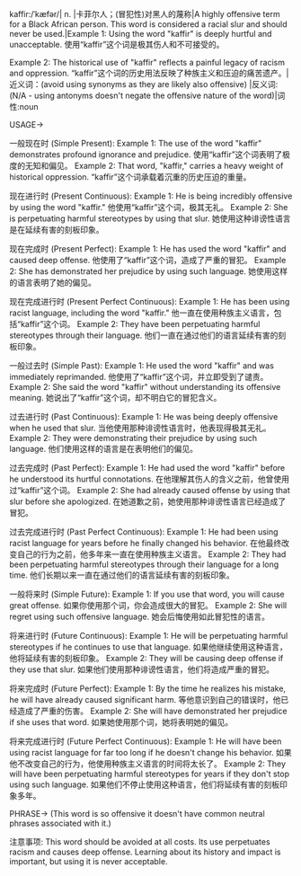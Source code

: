 kaffir:/ˈkæfər/| n. |卡菲尔人；(冒犯性)对黑人的蔑称|A highly offensive term for a Black African person. This word is considered a racial slur and should never be used.|Example 1: Using the word "kaffir" is deeply hurtful and unacceptable. 使用“kaffir”这个词是极其伤人和不可接受的。

Example 2:  The historical use of "kaffir" reflects a painful legacy of racism and oppression. “kaffir”这个词的历史用法反映了种族主义和压迫的痛苦遗产。|近义词：(avoid using synonyms as they are likely also offensive) |反义词: (N/A -  using antonyms doesn't negate the offensive nature of the word)|词性:noun


USAGE->

一般现在时 (Simple Present):
Example 1:  The use of the word "kaffir" demonstrates profound ignorance and prejudice.  使用“kaffir”这个词表明了极度的无知和偏见。
Example 2:  That word, "kaffir," carries a heavy weight of historical oppression. “kaffir”这个词承载着沉重的历史压迫的重量。

现在进行时 (Present Continuous):
Example 1:  He is being incredibly offensive by using the word "kaffir." 他使用“kaffir”这个词，极其无礼。
Example 2:  She is perpetuating harmful stereotypes by using that slur. 她使用这种诽谤性语言是在延续有害的刻板印象。

现在完成时 (Present Perfect):
Example 1:  He has used the word "kaffir" and caused deep offense. 他使用了“kaffir”这个词，造成了严重的冒犯。
Example 2:  She has demonstrated her prejudice by using such language. 她使用这样的语言表明了她的偏见。

现在完成进行时 (Present Perfect Continuous):
Example 1:  He has been using racist language, including the word "kaffir." 他一直在使用种族主义语言，包括“kaffir”这个词。
Example 2: They have been perpetuating harmful stereotypes through their language. 他们一直在通过他们的语言延续有害的刻板印象。


一般过去时 (Simple Past):
Example 1:  He used the word "kaffir" and was immediately reprimanded. 他使用了“kaffir”这个词，并立即受到了谴责。
Example 2:  She said the word "kaffir" without understanding its offensive meaning. 她说出了“kaffir”这个词，却不明白它的冒犯含义。

过去进行时 (Past Continuous):
Example 1: He was being deeply offensive when he used that slur. 当他使用那种诽谤性语言时，他表现得极其无礼。
Example 2:  They were demonstrating their prejudice by using such language. 他们使用这样的语言是在表明他们的偏见。

过去完成时 (Past Perfect):
Example 1:  He had used the word "kaffir" before he understood its hurtful connotations. 在他理解其伤人的含义之前，他曾使用过“kaffir”这个词。
Example 2:  She had already caused offense by using that slur before she apologized. 在她道歉之前，她使用那种诽谤性语言已经造成了冒犯。

过去完成进行时 (Past Perfect Continuous):
Example 1:  He had been using racist language for years before he finally changed his behavior. 在他最终改变自己的行为之前，他多年来一直在使用种族主义语言。
Example 2:  They had been perpetuating harmful stereotypes through their language for a long time. 他们长期以来一直在通过他们的语言延续有害的刻板印象。


一般将来时 (Simple Future):
Example 1:  If you use that word, you will cause great offense. 如果你使用那个词，你会造成很大的冒犯。
Example 2:  She will regret using such offensive language. 她会后悔使用如此冒犯性的语言。

将来进行时 (Future Continuous):
Example 1: He will be perpetuating harmful stereotypes if he continues to use that language. 如果他继续使用这种语言，他将延续有害的刻板印象。
Example 2:  They will be causing deep offense if they use that slur. 如果他们使用那种诽谤性语言，他们将造成严重的冒犯。

将来完成时 (Future Perfect):
Example 1:  By the time he realizes his mistake, he will have already caused significant harm. 等他意识到自己的错误时，他已经造成了严重的伤害。
Example 2:  She will have demonstrated her prejudice if she uses that word. 如果她使用那个词，她将表明她的偏见。

将来完成进行时 (Future Perfect Continuous):
Example 1:  He will have been using racist language for far too long if he doesn't change his behavior. 如果他不改变自己的行为，他使用种族主义语言的时间将太长了。
Example 2:  They will have been perpetuating harmful stereotypes for years if they don't stop using such language. 如果他们不停止使用这种语言，他们将延续有害的刻板印象多年。

PHRASE-> (This word is so offensive it doesn't have common neutral phrases associated with it.)

注意事项:  This word should be avoided at all costs. Its use perpetuates racism and causes deep offense.  Learning about its history and impact is important, but using it is never acceptable.
